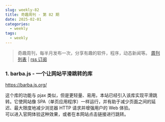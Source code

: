 ```yaml
---
slug: weekly-82
title: 奇趣周刊 - 第 82 期
date: 2025-02-01
categories:
  - weekly
tags:
  - weekly
---
```


> 奇趣周刊，每半月发布一次，分享有趣的软件，程序，动态新闻等。 [周刊列表](/categories/weekly/) | [rss 订阅](/categories/weekly/index.xml)

### 1. barba.js - 一个让网站平滑跳转的库

https://barba.js.org/

这个库的功能与 pjax 类似，但是更轻量、易用，本站已经引入该库实现平滑跳转。它使网站像 SPA（单页应用程序）一样运行，并有助于减少页面之间的延迟、最大限度地减少浏览器 HTTP 请求并增强用户的 Web 体验。  
可以进入官网体验这种效果，或者在本网站点击链接进行跳转。
